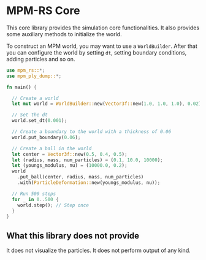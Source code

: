 # MPM-RS Core

This core library provides the simulation core functionalities. It also provides some auxiliary methods to initialize the world.

To construct an MPM world, you may want to use a `WorldBuilder`. After that you can configure the world by setting `dt`, setting boundary conditions, adding particles and so on.

``` rust
use mpm_rs::*;
use mpm_ply_dump::*;

fn main() {

  // Create a world
  let mut world = WorldBuilder::new(Vector3f::new(1.0, 1.0, 1.0), 0.02).build();

  // Set the dt
  world.set_dt(0.001);

  // Create a boundary to the world with a thickness of 0.06
  world.put_boundary(0.06);

  // Create a ball in the world
  let center = Vector3f::new(0.5, 0.4, 0.5);
  let (radius, mass, num_particles) = (0.1, 10.0, 10000);
  let (youngs_modulus, nu) = (10000.0, 0.2);
  world
    .put_ball(center, radius, mass, num_particles)
    .with(ParticleDeformation::new(youngs_modulus, nu));

  // Run 500 steps
  for _ in 0..500 {
    world.step(); // Step once
  }
}
```

## What this library does not provide

It does not visualize the particles. It does not perform output of any kind.